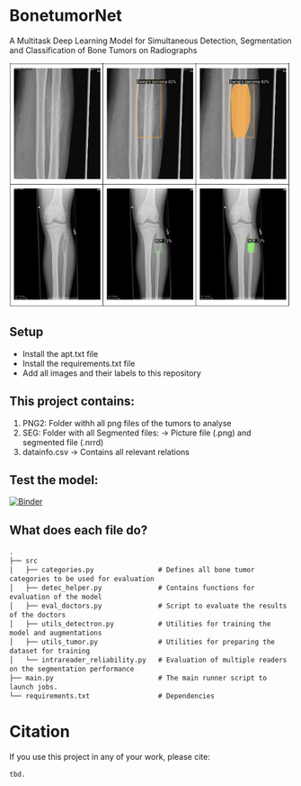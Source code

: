# BonetumorNet
A Multitask Deep Learning Model for Simultaneous Detection, Segmentation and Classification of Bone Tumors on Radiographs

<img src="results\segmentation.PNG" alt="Drawing" style="width: 500px;">

## Setup

* Install the apt.txt file
* Install the requirements.txt file
* Add all images and their labels to this repository

## This project contains:

1. PNG2: Folder withh all png files of the tumors to analyse
2. SEG: Folder with all Segmented files: -> Picture file (.png) and segmented file (.nrrd)
3. datainfo.csv -> Contains all relevant relations

## Test the model:
[![Binder](https://mybinder.org/badge_logo.svg)](https://mybinder.org/v2/gh/NikonPic/bonetumorseg/master?urlpath=voila%2Frender%2F01_segmenter.ipynb)

## What does each file do? 

    .                  
    ├── src                     
    │   ├── categories.py                # Defines all bone tumor categories to be used for evaluation 
    │   ├── detec_helper.py              # Contains functions for evaluation of the model
    │   ├── eval_doctors.py              # Script to evaluate the results of the doctors
    │   ├── utils_detectron.py           # Utilities for training the model and augmentations
    │   ├── utils_tumor.py               # Utilities for preparing the dataset for training
    │   └── intrareader_reliability.py   # Evaluation of multiple readers on the segmentation performance
    ├── main.py                          # The main runner script to launch jobs.
    └── requirements.txt                 # Dependencies

# Citation

If you use this project in any of your work, please cite:

```
tbd.
```